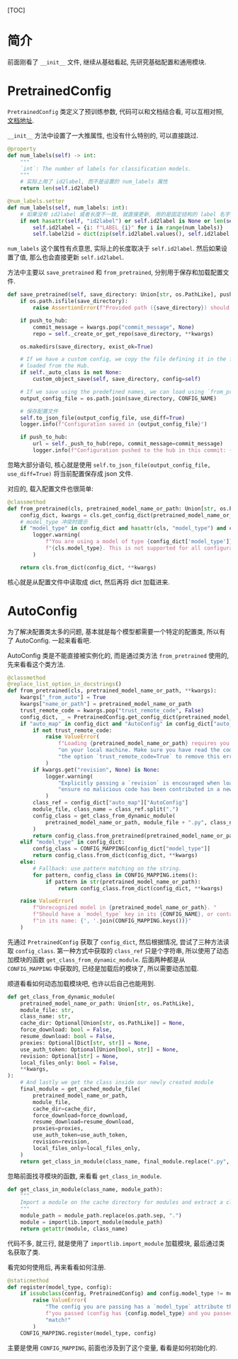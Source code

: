 [TOC]

# 简介

前面刚看了 `__init__` 文件, 继续从基础看起, 先研究基础配置和通用模块.

# PretrainedConfig

`PretrainedConfig` 类定义了预训练参数, 代码可以和文档结合看, 可以互相对照,
[文档地址](https://huggingface.co/docs/transformers/main_classes/configuration).

`__init__` 方法中设置了一大推属性, 也没有什么特别的, 可以直接跳过.

```python
@property
def num_labels(self) -> int:
    """
    `int`: The number of labels for classification models.
    """
    # 实际上用了 id2label, 而不是设置的 num_labels 属性
    return len(self.id2label)

@num_labels.setter
def num_labels(self, num_labels: int):
    # 如果没有 id2label 或者长度不一致, 就直接更新, 用的是固定结构的 label 名字, 从 0 开始的 LABEL_0
    if not hasattr(self, "id2label") or self.id2label is None or len(self.id2label) != num_labels:
        self.id2label = {i: f"LABEL_{i}" for i in range(num_labels)}
        self.label2id = dict(zip(self.id2label.values(), self.id2label.keys()))
```

`num_labels` 这个属性有点意思, 实际上的长度取决于 `self.id2label`. 然后如果设置了值, 那么也会直接更新 `self.id2label`.

方法中主要以 `save_pretrained` 和 `from_pretrained`, 分别用于保存和加载配置文件.

```python
def save_pretrained(self, save_directory: Union[str, os.PathLike], push_to_hub: bool = False, **kwargs):
    if os.path.isfile(save_directory):
        raise AssertionError(f"Provided path ({save_directory}) should be a directory, not a file")

    if push_to_hub:
        commit_message = kwargs.pop("commit_message", None)
        repo = self._create_or_get_repo(save_directory, **kwargs)

    os.makedirs(save_directory, exist_ok=True)

    # If we have a custom config, we copy the file defining it in the folder and set the attributes so it can be
    # loaded from the Hub.
    if self._auto_class is not None:
        custom_object_save(self, save_directory, config=self)

    # If we save using the predefined names, we can load using `from_pretrained`
    output_config_file = os.path.join(save_directory, CONFIG_NAME)

    # 保存配置文件
    self.to_json_file(output_config_file, use_diff=True)
    logger.info(f"Configuration saved in {output_config_file}")

    if push_to_hub:
        url = self._push_to_hub(repo, commit_message=commit_message)
        logger.info(f"Configuration pushed to the hub in this commit: {url}")
```

忽略大部分语句, 核心就是使用 `self.to_json_file(output_config_file, use_diff=True)` 将当前配置保存成 json 文件.

对应的, 载入配置文件也很简单:

```python
@classmethod
def from_pretrained(cls, pretrained_model_name_or_path: Union[str, os.PathLike], **kwargs) -> "PretrainedConfig":
    config_dict, kwargs = cls.get_config_dict(pretrained_model_name_or_path, **kwargs)
    # model_type 冲突时提示
    if "model_type" in config_dict and hasattr(cls, "model_type") and config_dict["model_type"] != cls.model_type:
        logger.warning(
            f"You are using a model of type {config_dict['model_type']} to instantiate a model of type "
            f"{cls.model_type}. This is not supported for all configurations of models and can yield errors."
        )

    return cls.from_dict(config_dict, **kwargs)
```

核心就是从配置文件中读取成 dict, 然后再将 dict 加载进来.

# AutoConfig

为了解决配置类太多的问题, 基本就是每个模型都需要一个特定的配置类, 所以有了 AutoConfig. 一起来看看吧.

AutoConfig 类是不能直接被实例化的, 而是通过类方法 `from_pretrained` 使用的, 先来看看这个类方法.

```python
@classmethod
@replace_list_option_in_docstrings()
def from_pretrained(cls, pretrained_model_name_or_path, **kwargs):
    kwargs["_from_auto"] = True
    kwargs["name_or_path"] = pretrained_model_name_or_path
    trust_remote_code = kwargs.pop("trust_remote_code", False)
    config_dict, _ = PretrainedConfig.get_config_dict(pretrained_model_name_or_path, **kwargs)
    if "auto_map" in config_dict and "AutoConfig" in config_dict["auto_map"]:
        if not trust_remote_code:
            raise ValueError(
                f"Loading {pretrained_model_name_or_path} requires you to execute the configuration file in that repo "
                "on your local machine. Make sure you have read the code there to avoid malicious use, then set "
                "the option `trust_remote_code=True` to remove this error."
            )
        if kwargs.get("revision", None) is None:
            logger.warning(
                "Explicitly passing a `revision` is encouraged when loading a configuration with custom code to "
                "ensure no malicious code has been contributed in a newer revision."
            )
        class_ref = config_dict["auto_map"]["AutoConfig"]
        module_file, class_name = class_ref.split(".")
        config_class = get_class_from_dynamic_module(
            pretrained_model_name_or_path, module_file + ".py", class_name, **kwargs
        )
        return config_class.from_pretrained(pretrained_model_name_or_path, **kwargs)
    elif "model_type" in config_dict:
        config_class = CONFIG_MAPPING[config_dict["model_type"]]
        return config_class.from_dict(config_dict, **kwargs)
    else:
        # Fallback: use pattern matching on the string.
        for pattern, config_class in CONFIG_MAPPING.items():
            if pattern in str(pretrained_model_name_or_path):
                return config_class.from_dict(config_dict, **kwargs)

    raise ValueError(
        f"Unrecognized model in {pretrained_model_name_or_path}. "
        f"Should have a `model_type` key in its {CONFIG_NAME}, or contain one of the following strings "
        f"in its name: {', '.join(CONFIG_MAPPING.keys())}"
    )
```

先通过 `PretrainedConfig` 获取了 `config_dict`, 然后根据情况, 尝试了三种方法读取 `config_class`.
第一种方式中获取的 `class_ref` 只是个字符串, 所以使用了动态加模块的函数 `get_class_from_dynamic_module`.
后面两种都是从 `CONFIG_MAPPING` 中获取的, 已经是加载后的模块了, 所以需要动态加载.

顺道看看如何动态加载模块吧, 也许以后自己也能用到.

```python
def get_class_from_dynamic_module(
    pretrained_model_name_or_path: Union[str, os.PathLike],
    module_file: str,
    class_name: str,
    cache_dir: Optional[Union[str, os.PathLike]] = None,
    force_download: bool = False,
    resume_download: bool = False,
    proxies: Optional[Dict[str, str]] = None,
    use_auth_token: Optional[Union[bool, str]] = None,
    revision: Optional[str] = None,
    local_files_only: bool = False,
    **kwargs,
):
    # And lastly we get the class inside our newly created module
    final_module = get_cached_module_file(
        pretrained_model_name_or_path,
        module_file,
        cache_dir=cache_dir,
        force_download=force_download,
        resume_download=resume_download,
        proxies=proxies,
        use_auth_token=use_auth_token,
        revision=revision,
        local_files_only=local_files_only,
    )
    return get_class_in_module(class_name, final_module.replace(".py", ""))
```

忽略前面找寻模块的函数, 来看看 `get_class_in_module`.

```python
def get_class_in_module(class_name, module_path):
    """
    Import a module on the cache directory for modules and extract a class from it.
    """
    module_path = module_path.replace(os.path.sep, ".")
    module = importlib.import_module(module_path)
    return getattr(module, class_name)
```

代码不多, 就三行, 就是使用了 `importlib.import_module` 加载模块, 最后通过类名获取了类.

看完如何使用后, 再来看看如何注册.

```python
@staticmethod
def register(model_type, config):
    if issubclass(config, PretrainedConfig) and config.model_type != model_type:
        raise ValueError(
            "The config you are passing has a `model_type` attribute that is not consistent with the model type "
            f"you passed (config has {config.model_type} and you passed {model_type}. Fix one of those so they "
            "match!"
        )
    CONFIG_MAPPING.register(model_type, config)
```

主要是使用 `CONFIG_MAPPING`, 前面也涉及到了这个变量, 看看是如何初始化的.
